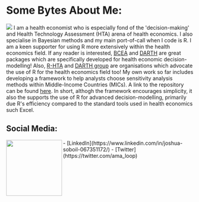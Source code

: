 # Some Bytes About Me:
![](https://user-images.githubusercontent.com/46462501/121810362-e1abee00-cc60-11eb-8ec9-56c093ec7b96.jpeg)
I am a health economist who is especially fond of the 'decision-making' and Health Technology Assessment (HTA) arena of health economics. I also specialise in Bayesian methods and my main port-of-call when I code is R. I am a keen supporter for using R more extensively within the health economics field. If any reader is interested, [BCEA](https://github.com/giabaio/BCEA) and [DARTH](https://github.com/DARTH-git) are great packages which are specifically developed for health economic decision-modelling! Also, [R-HTA](https://r-hta.org/) and [DARTH group](https://darthworkgroup.com/) are organisations which advocate the use of R for the health economics field too! My own work so far includes developing a framework to help analysts choose sensitivity analysis methods within Middle-Income Countries (MICs). A link to the repository can be found [here](https://github.com/jSoboil/Dissertation). In short, althogh the framework encourages simplicity, it also the supports the use of R for advanced decision-modelling, primarily due R's efficiency compared to the standard tools used in health economics such Excel.

##  Social Media:
<img align="left" width="150" height="150" src="https://user-images.githubusercontent.com/46462501/121811634-45381a80-cc65-11eb-93b6-7104fe54d2c0.png">
- [LinkedIn](https://www.linkedin.com/in/joshua-soboil-067351172/)
- [Twitter](https://twitter.com/ama_loop)
